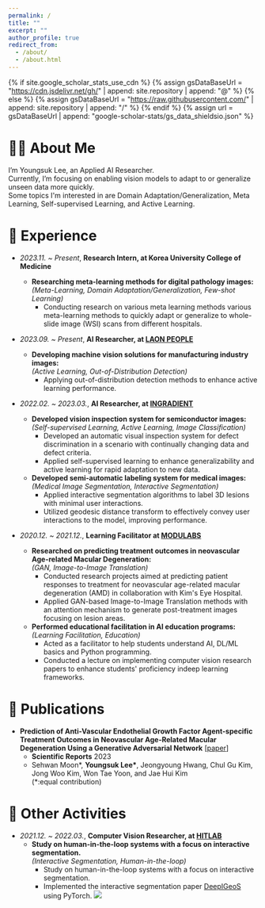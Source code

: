 ```yaml
---
permalink: /
title: ""
excerpt: ""
author_profile: true
redirect_from: 
  - /about/
  - /about.html
---
```


{% if site.google_scholar_stats_use_cdn %}
{% assign gsDataBaseUrl = "https://cdn.jsdelivr.net/gh/" | append: site.repository | append: "@" %}
{% else %}
{% assign gsDataBaseUrl = "https://raw.githubusercontent.com/" | append: site.repository | append: "/" %}
{% endif %}
{% assign url = gsDataBaseUrl | append: "google-scholar-stats/gs_data_shieldsio.json" %}

<span class='anchor' id='about-me'></span>

# 👋🏻 About Me

I’m Youngsuk Lee, an Applied AI Researcher.  
Currently, I’m focusing on enabling vision models to adapt to or generalize unseen data more quickly.  
Some topics I'm interested in are Domain Adaptation/Generalization, Meta Learning, Self-supervised Learning, and Active Learning.

# 💼 Experience

- *2023.11. ~ Present*, **Research Intern, at Korea University College of Medicine**
  - **Researching meta-learning methods for digital pathology images:**  
    *(Meta-Learning, Domain Adaptation/Generalization, Few-shot Learning)*
    - Conducting research on various meta learning methods various meta-learning methods to quickly adapt or generalize to whole-slide image (WSI) scans from different hospitals.

- *2023.09. ~ Present*, **AI Researcher, at <a href="https://laonpeople.com/main/main.php">LAON PEOPLE</a>**  
  - **Developing machine vision solutions for manufacturing industry images:**  
    *(Active Learning, Out-of-Distribution Detection)*
    - Applying out-of-distribution detection methods to enhance active learning performance.

- *2022.02. ~ 2023.03.*, **AI Researcher, at <a href="https://www.ingradient.ai/en/">INGRADIENT</a>**  
  - **Developed vision inspection system for semiconductor images:**  
    *(Self-supervised Learning, Active Learning, Image Classification)*
    - Developed an automatic visual inspection system for defect discrimination in a scenario with continually changing data and defect criteria.
    - Applied self-supervised learning to enhance generalizability and active learning for rapid adaptation to new data.
  - **Developed semi-automatic labeling system for medical images:**  
    *(Medical Image Segmentation, Interactive Segmentation)*
    - Applied interactive segmentation algorithms to label 3D lesions with minimal user interactions.
    - Utilized geodesic distance transform to effectively convey user interactions to the model, improving performance.

- *2020.12. ~ 2021.12.*, **Learning Facilitator at <a href="https://modulabs.co.kr">MODULABS</a>**
  - **Researched on predicting treatment outcomes in neovascular Age-related Macular Degeneration:**  
    *(GAN, Image-to-Image Translation)*
    - Conducted research projects aimed at predicting patient responses to treatment for neovascular age-related macular degeneration (AMD) in collaboration with Kim's Eye Hospital.
    - Applied GAN-based Image-to-Image Translation methods with an attention mechanism to generate post-treatment images focusing on lesion areas.
  - **Performed educational facilitation in AI education programs:**  
    *(Learning Facilitation, Education)*
    - Acted as a facilitator to help students understand AI, DL/ML basics and Python programming.
    - Conducted a lecture on implementing computer vision research papers to enhance students' proficiency indeep learning frameworks.

# 📄 Publications

- **Prediction of Anti-Vascular Endothelial Growth Factor Agent-specific Treatment Outcomes in Neovascular Age-Related Macular Degeneration Using a Generative Adversarial Network** \[[paper](https://www.nature.com/articles/s41598-023-32398-7)\]  
  - **Scientific Reports** 2023  
  - Sehwan Moon\*, **Youngsuk Lee\***, Jeongyoung Hwang, Chul Gu Kim, Jong Woo Kim, Won Tae Yoon, and Jae Hui Kim  
  (\*:equal contribution)

# 📖 Other Activities

- *2021.12. ~ 2022.03.*, **Computer Vision Researcher, at <a href="https://modulabs.co.kr/product/hit-lab">HITLAB</a>**
  - **Study on human-in-the-loop systems with a focus on interactive segmentation.**  
    *(Interactive Segmentation, Human-in-the-loop)*
    - Study on human-in-the-loop systems with a focus on interactive segmentation.
    - Implemented the interactive segmentation paper <a href="https://ieeexplore.ieee.org/abstract/document/8370732">DeepIGeoS</a> using PyTorch. [![](https://img.shields.io/github/stars/HITLAB-DeepIGeoS/DeepIGeoS?style=social&label=Stars)](https://github.com/HITLAB-DeepIGeoS/DeepIGeoS)
